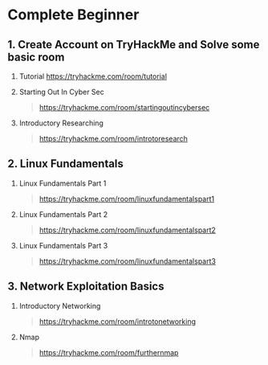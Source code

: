 # Complete Beginner 
	
## 1. Create Account on TryHackMe and Solve some basic room
1. Tutorial
    https://tryhackme.com/room/tutorial

2. Starting Out In Cyber Sec
    > https://tryhackme.com/room/startingoutincybersec

3. Introductory Researching
    > https://tryhackme.com/room/introtoresearch

## 2. Linux Fundamentals
1. Linux Fundamentals Part 1
    > https://tryhackme.com/room/linuxfundamentalspart1

2. Linux Fundamentals Part 2
    > https://tryhackme.com/room/linuxfundamentalspart2

3. Linux Fundamentals Part 3
    > https://tryhackme.com/room/linuxfundamentalspart3

## 3. Network Exploitation Basics
1. Introductory Networking
    > https://tryhackme.com/room/introtonetworking

2. Nmap
    > https://tryhackme.com/room/furthernmap